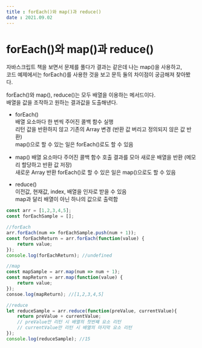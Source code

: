 ```yaml
---
title : forEach()와 map()과 reduce()  
date : 2021.09.02
---
```


# forEach()와 map()과 reduce()

자바스크립트 책을 보면서 문제를 풀다가 결과는 같은데 나는 map()을 사용하고,   
코드 예제에서는 forEach()를 사용한 것을 보고 문득 둘의 차이점이 궁금해져 찾아봤다.

forEach()와 map(), reduce()는 모두 배열을 이용하는 메서드이다.  
배열을 값을 조작하고 원하는 결과값을 도출해낸다.  


* forEach()  
  배열 요소마다 한 번씩 주어진 콜백 함수 실행  
  리턴 값을 반환하지 않고 기존의 Array 변경 (반환 값 버리고 정의되지 않은 값 반환)    
  map()으로 할 수 있는 일은 forEach()로도 할 수 있음
  
* map()
  배열 요소마다 주어진 콜백 함수 호출 결과를 모아 새로운 배열을 반환 (메모리 할당하고 반환 값 저장)  
  새로운 Array 반환
  forEach()로 할 수 있은 일은 map()으로도 할 수 있음
  
* reduce()  
  이전값, 현재값, index, 배열을 인자로 받을 수 있음  
  map과 달리 배열이 아닌 하나의 값으로 출력함
  
```js
const arr = [1,2,3,4,5];
const forEachSample = [];

//forEach
arr.forEach(num => forEachSample.push(num + 1));
const forEachReturn = arr.forEach(function(value) {
    return value;
});
console.log(forEachReturn); //undefined

//map
const mapSample = arr.map(num => num + 1);
const mapReturn = arr.map(function(value) {
    return value;
});
consoe.log(mapReturn); //[1,2,3,4,5]

//reduce
let reduceSample = arr.reduce(function(preValue, currentValue){
    return preValue + currentValue;
    // preValue만 리턴 시 배열의 첫번째 요소 리턴
    // currentValue만 리턴 시 배열의 마지막 요소 리턴
});
console.log(reduceSample); //15
```

